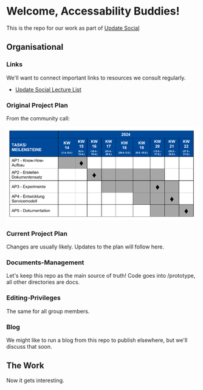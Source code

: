 # Welcome, Accessability Buddies!

This is the repo for our work as part of [Update Social](https://updatesocial.org/)

## Organisational

### Links

We'll want to connect important links to resources we consult regularly.

* [Update Social Lecture List](https://www.jku.at/lit-open-innovation-center/open-innovation-in-science/lehre-und-weiterbildung/updatesocial/)

### Original Project Plan

From the community call:

![Original Project Plan with Milestone](stash/img/community_call_project_plan.png)

### Current Project Plan

Changes are usually likely. Updates to the plan will follow here.

### Documents-Management

Let's keep this repo as the main source of truth! Code goes into /prototype, all other directories are docs.

### Editing-Privileges

The same for all group members.

### Blog

We might like to run a blog from this repo to publish elsewhere, but we'll discuss that soon.

## The Work

Now it gets interesting.
